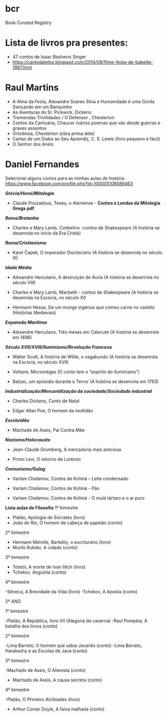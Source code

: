 # bcr
Book Curated Registry

# Lista de livros pra presentes:
- 47 contos de Isaac Bashevis Singer
- https://cantodaleitur.blogspot.com/2014/08/filme-festa-de-babette-1987.html

# Raul Martins

- A Alma da Festa, Alexandre Soares Silva e Humanidade é uma Gorda Dançando em um Banquinho
- As Aventuras do Sr. Pickwick, Dickens
- Tremendas Trivilidades / O Defensor , Chesterton
- Contos da Cantuária, Chaucer (vários poemas que vão desde guerras e graves assuntos
- Ortodoxia, Chesterton  (obra prima dele)
- Cartas de um Diabo ao Seu Aprendiz, C. S. Lewis (livro pequeno e fácil)
- O Senhor dos Aneis 

# Daniel Fernandes
Selecionei alguns contos para as minhas aulas de história: https://www.facebook.com/profile.php?id=100005108589463

***Grécia/Heroi/Mitologia***

- Claude Pouzadoux, Teseu, o Ateniense - **Contos e Lendas da Mitologia Grega.pdf**

***Roma/Bretanha***

- Charles e Mary Lamb, Cimbelino -contos de Shakespeare (A história se desenrola no início da Era Cristã)

***Roma/Cristianismo***

- Karel Čapek, O imperador Diocleciano (A história se desenrola no século III)

***Idade Média***

- Alexandre Herculano, A destruição de Áuria (A história se desenrola no século VIII)

- Charles e Mary Lamb, Macbeth - contos de Shakespeare (A história se desenrola na Escócia, no século XI)

- Hermann Hesse, De um monge ingênuo que comeu carne no castelo (Histórias Medievais)

***Expansão Marítima***

- Alexandre Herculano, Três meses em Calecute (A história se desenrola em 1498)

***Século XVII/XVIII/Iluminismo/Revolução Francesa***

- Walter Scott, A história de Willie, o vagabundo (A história se desenrola na Escócia, no século XVII)

- Voltaire, Micromégas (O conto tem o “espírito do Iluminismo”)

- Balzac, um episódio durante o Terror (A história se desenrola em 1793)

***Industrialização/Mercantilização da sociedade/Sociedade industrial***

- Charles Dickens, Conto de Natal

- Edgar Allan Poe, O homem da multidão

***Escravidão***

- Machado de Assis, Pai Contra Mãe

***Nazismo/Holocausto***

- Jean-Claude Grumberg, A mercadoria mais preciosa

- Primo Levi, O retorno de Lorenzo

***Comunismo/Gulag***

- Varlam Chalámov, Contos de Kolimá – Leite condensado

- Varlam Chalámov, Contos de Kolimá - Pão

- Varlam Chalámov, Contos de Kolimá - O mulá tártaro e o ar puro


**Lista aulas de Filosofia**
1º bimestre 

- Platão, Apologia de Sócrates (livro) 
- João do Rio, O homem de cabeça de papelão (conto)

2º bimestre 

- Hermann Melville, Bartebly, o escriturário (livro)
- Murilo Rubião, A cidade (conto) 

3º bimestre 

- Tolstói, A morte de Ivan Ilitch (livro) 
- Tchekov, Angústia (conto) 

4º bimestre 

-Sêneca, A Brevidade da Vida (livro) 
-Tchekov, A Aposta (conto) 


2º ANO

1º bimestre 

-Platão, A República, livro VII (Alegoria da caverna) 
-Raul Pompéia, A batalha dos livros (conto) 

2º bimestre 

-Lima Barreto, O homem que sabia Javanês (conto) 
-Lima Barreto, Harakashy e as Escolas de Java (conto) 

3º bimestre 

-Machado de Assis, O Alienista (conto) 
- Machado de Assis, A causa secreta (conto) 

4º bimestre 

-Platão, O Primeiro Alcibíades (livro) 
- Arthur Conan Doyle, A faixa malhada (conto)
